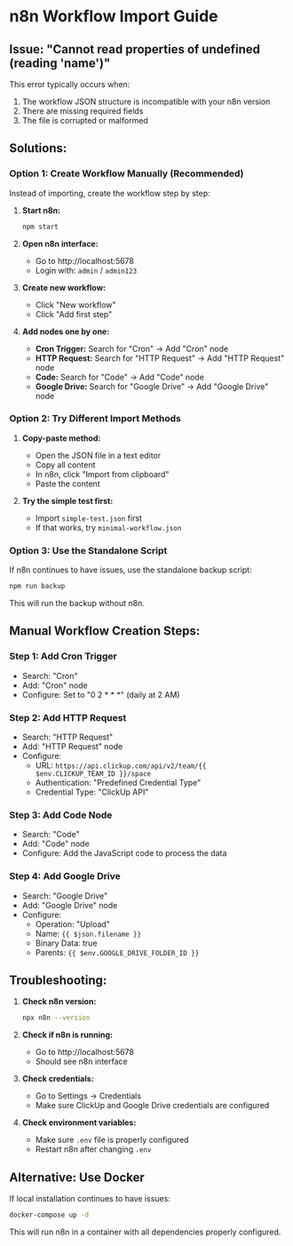 # n8n Workflow Import Guide

## Issue: "Cannot read properties of undefined (reading 'name')"

This error typically occurs when:
1. The workflow JSON structure is incompatible with your n8n version
2. There are missing required fields
3. The file is corrupted or malformed

## Solutions:

### Option 1: Create Workflow Manually (Recommended)

Instead of importing, create the workflow step by step:

1. **Start n8n:**
   ```bash
   npm start
   ```

2. **Open n8n interface:**
   - Go to http://localhost:5678
   - Login with: `admin` / `admin123`

3. **Create new workflow:**
   - Click "New workflow"
   - Click "Add first step"

4. **Add nodes one by one:**
   - **Cron Trigger:** Search for "Cron" → Add "Cron" node
   - **HTTP Request:** Search for "HTTP Request" → Add "HTTP Request" node
   - **Code:** Search for "Code" → Add "Code" node
   - **Google Drive:** Search for "Google Drive" → Add "Google Drive" node

### Option 2: Try Different Import Methods

1. **Copy-paste method:**
   - Open the JSON file in a text editor
   - Copy all content
   - In n8n, click "Import from clipboard"
   - Paste the content

2. **Try the simple test first:**
   - Import `simple-test.json` first
   - If that works, try `minimal-workflow.json`

### Option 3: Use the Standalone Script

If n8n continues to have issues, use the standalone backup script:

```bash
npm run backup
```

This will run the backup without n8n.

## Manual Workflow Creation Steps:

### Step 1: Add Cron Trigger
- Search: "Cron"
- Add: "Cron" node
- Configure: Set to "0 2 * * *" (daily at 2 AM)

### Step 2: Add HTTP Request
- Search: "HTTP Request"
- Add: "HTTP Request" node
- Configure:
  - URL: `https://api.clickup.com/api/v2/team/{{ $env.CLICKUP_TEAM_ID }}/space`
  - Authentication: "Predefined Credential Type"
  - Credential Type: "ClickUp API"

### Step 3: Add Code Node
- Search: "Code"
- Add: "Code" node
- Configure: Add the JavaScript code to process the data

### Step 4: Add Google Drive
- Search: "Google Drive"
- Add: "Google Drive" node
- Configure:
  - Operation: "Upload"
  - Name: `{{ $json.filename }}`
  - Binary Data: true
  - Parents: `{{ $env.GOOGLE_DRIVE_FOLDER_ID }}`

## Troubleshooting:

1. **Check n8n version:**
   ```bash
   npx n8n --version
   ```

2. **Check if n8n is running:**
   - Go to http://localhost:5678
   - Should see n8n interface

3. **Check credentials:**
   - Go to Settings → Credentials
   - Make sure ClickUp and Google Drive credentials are configured

4. **Check environment variables:**
   - Make sure `.env` file is properly configured
   - Restart n8n after changing `.env`

## Alternative: Use Docker

If local installation continues to have issues:

```bash
docker-compose up -d
```

This will run n8n in a container with all dependencies properly configured.